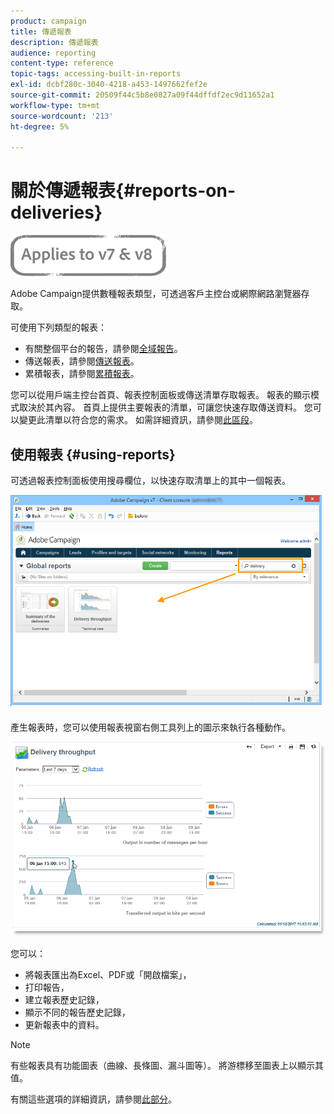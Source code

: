 ```yaml
---
product: campaign
title: 傳遞報表
description: 傳遞報表
audience: reporting
content-type: reference
topic-tags: accessing-built-in-reports
exl-id: dcbf280c-3040-4218-a453-1497662fef2e
source-git-commit: 20509f44c5b8e0827a09f44dffdf2ec9d11652a1
workflow-type: tm+mt
source-wordcount: '213'
ht-degree: 5%

---
```


# 關於傳遞報表{#reports-on-deliveries}

![](../../assets/common.svg)

Adobe Campaign提供數種報表類型，可透過客戶主控台或網際網路瀏覽器存取。

可使用下列類型的報表：

* 有關整個平台的報告，請參閱[全域報告](../../reporting/using/global-reports.md)。
* 傳送報表，請參閱[傳送報表](../../reporting/using/delivery-reports.md)。
* 累積報表，請參閱[累積報表](../../reporting/using/cumulative-reports.md)。

您可以從用戶端主控台首頁、報表控制面板或傳送清單存取報表。 報表的顯示模式取決於其內容。 首頁上提供主要報表的清單，可讓您快速存取傳送資料。 您可以變更此清單以符合您的需求。 如需詳細資訊，請參閱[此區段](../../reporting/using/about-reports-creation-in-campaign.md)。

## 使用報表 {#using-reports}

可透過報表控制面板使用搜尋欄位，以快速存取清單上的其中一個報表。

![](assets/s_ncs_user_report_searchfield.png)

產生報表時，您可以使用報表視窗右側工具列上的圖示來執行各種動作。

![](assets/s_ncs_user_report_toolbar.png)

您可以：

* 將報表匯出為Excel、PDF或「開啟檔案」，
* 打印報告，
* 建立報表歷史記錄，
* 顯示不同的報告歷史記錄，
* 更新報表中的資料。

>[!NOTE]
>
>有些報表具有功能圖表（曲線、長條圖、漏斗圖等）。 將游標移至圖表上以顯示其值。

有關這些選項的詳細資訊，請參閱[此部分](../../reporting/using/about-adobe-campaign-reporting-tools.md)。
